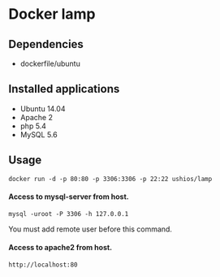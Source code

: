 Docker lamp
============

Dependencies
------------

- dockerfile/ubuntu

Installed applications
-----------------------

- Ubuntu 14.04
- Apache 2
- php 5.4
- MySQL 5.6

Usage
-----

    docker run -d -p 80:80 -p 3306:3306 -p 22:22 ushios/lamp


#### Access to mysql-server from host.

    mysql -uroot -P 3306 -h 127.0.0.1

You must add remote user before this command.

#### Access to apache2 from host.

    http://localhost:80

